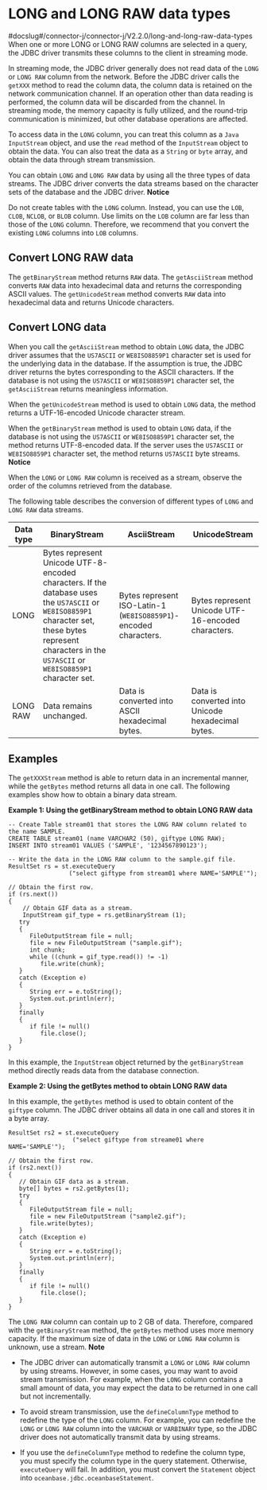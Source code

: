 LONG and LONG RAW data types 
=================================================
#docslug#/connector-j/connector-j/V2.2.0/long-and-long-raw-data-types
When one or more LONG or LONG RAW columns are selected in a query, the JDBC driver transmits these columns to the client in streaming mode. 

In streaming mode, the JDBC driver generally does not read data of the `LONG` or `LONG RAW` column from the network. Before the JDBC driver calls the `getXXX` method to read the column data, the column data is retained on the network communication channel. If an operation other than data reading is performed, the column data will be discarded from the channel. In streaming mode, the memory capacity is fully utilized, and the round-trip communication is minimized, but other database operations are affected. 

To access data in the `LONG` column, you can treat this column as a `Java InputStream` object, and use the `read` method of the `InputStream` object to obtain the data. You can also treat the data as a `String` or `byte` array, and obtain the data through stream transmission. 

You can obtain `LONG` and `LONG RAW` data by using all the three types of data streams. The JDBC driver converts the data streams based on the character sets of the database and the JDBC driver. 
**Notice**



Do not create tables with the `LONG` column. Instead, you can use the `LOB`, `CLOB`, `NCLOB`, or `BLOB` column. Use limits on the `LOB` column are far less than those of the `LONG` column. Therefore, we recommend that you convert the existing `LONG` columns into `LOB` columns.

Convert LONG RAW data 
---------------------------------------

The `getBinaryStream` method returns `RAW` data. The `getAsciiStream` method converts `RAW` data into hexadecimal data and returns the corresponding ASCII values. The `getUnicodeStream` method converts `RAW` data into hexadecimal data and returns Unicode characters. 

Convert LONG data 
-----------------------------------

When you call the `getAsciiStream` method to obtain `LONG` data, the JDBC driver assumes that the `US7ASCII` or `WE8ISO8859P1` character set is used for the underlying data in the database. If the assumption is true, the JDBC driver returns the bytes corresponding to the ASCII characters. If the database is not using the `US7ASCII` or `WE8ISO8859P1` character set, the `getAsciiStream` returns meaningless information. 

When the `getUnicodeStream` method is used to obtain `LONG` data, the method returns a UTF-16-encoded Unicode character stream. 

When the `getBinaryStream` method is used to obtain `LONG` data, if the database is not using the `US7ASCII` or `WE8ISO8859P1` character set, the method returns UTF-8-encoded data. If the server uses the `US7ASCII` or `WE8ISO8859P1` character set, the method returns `US7ASCII` byte streams. 
**Notice**



When the `LONG` or `LONG RAW` column is received as a stream, observe the order of the columns retrieved from the database.

The following table describes the conversion of different types of `LONG` and `LONG RAW` data streams. 


| **Data type** |                                                                                              **BinaryStream**                                                                                              |                         **AsciiStream**                          |                 **UnicodeStream**                  |
|---------------|------------------------------------------------------------------------------------------------------------------------------------------------------------------------------------------------------------|------------------------------------------------------------------|----------------------------------------------------|
| LONG          | Bytes represent Unicode UTF-8-encoded characters. If the database uses the `US7ASCII` or `WE8ISO8859P1` character set, these bytes represent characters in the `US7ASCII` or `WE8ISO8859P1` character set. | Bytes represent ISO-Latin-1 (`WE8ISO8859P1`)-encoded characters. | Bytes represent Unicode UTF-16-encoded characters. |
| LONG RAW      | Data remains unchanged.                                                                                                                                                                                    | Data is converted into ASCII hexadecimal bytes.                  | Data is converted into Unicode hexadecimal bytes.  |



Examples 
--------------------------

The `getXXXStream` method is able to return data in an incremental manner, while the `getBytes` method returns all data in one call. The following examples show how to obtain a binary data stream. 

**Example 1: Using the getBinaryStream method to obtain LONG RAW data** 

```unknow
-- Create Table stream01 that stores the LONG RAW column related to the name SAMPLE.
CREATE TABLE stream01 (name VARCHAR2 (50), giftype LONG RAW);
INSERT INTO stream01 VALUES ('SAMPLE', '1234567890123');

-- Write the data in the LONG RAW column to the sample.gif file.
ResultSet rs = st.executeQuery 
                 ("select giftype from stream01 where NAME='SAMPLE'");

// Obtain the first row.
if (rs.next())
{
    // Obtain GIF data as a stream.
    InputStream gif_type = rs.getBinaryStream (1);
   try
   {
      FileOutputStream file = null;
      file = new FileOutputStream ("sample.gif");
      int chunk;
      while ((chunk = gif_type.read()) != -1)
         file.write(chunk);
   }
   catch (Exception e)
   {
      String err = e.toString();
      System.out.println(err);
   }
   finally
   {
      if file != null()
         file.close();
   }
} 
```



In this example, the `InputStream` object returned by the `getBinaryStream` method directly reads data from the database connection. 

**Example 2: Using the getBytes method to obtain LONG RAW data** 

In this example, the `getBytes` method is used to obtain content of the `giftype` column. The JDBC driver obtains all data in one call and stores it in a byte array. 

```unknow
ResultSet rs2 = st.executeQuery 
                  ("select giftype from streame01 where NAME='SAMPLE'"); 

// Obtain the first row.
if (rs2.next())
{
   // Obtain GIF data as a stream.
   byte[] bytes = rs2.getBytes(1);
   try
   {
      FileOutputStream file = null;
      file = new FileOutputStream ("sample2.gif");
      file.write(bytes);
   }
   catch (Exception e)
   {
      String err = e.toString();
      System.out.println(err);
   }
   finally
   {
      if file != null()
         file.close();
   }
}
```



The `LONG RAW` column can contain up to 2 GB of data. Therefore, compared with the `getBinaryStream` method, the `getBytes` method uses more memory capacity. If the maximum size of data in the `LONG` or `LONG RAW` column is unknown, use a stream. 
**Note**



* The JDBC driver can automatically transmit a `LONG` or `LONG RAW` column by using streams. However, in some cases, you may want to avoid stream transmission. For example, when the `LONG` column contains a small amount of data, you may expect the data to be returned in one call but not incrementally.

  

* To avoid stream transmission, use the `defineColumnType` method to redefine the type of the `LONG` column. For example, you can redefine the `LONG` or `LONG RAW` column into the `VARCHAR` or `VARBINARY` type, so the JDBC driver does not automatically transmit data by using streams.

  




<!-- -->

* If you use the `defineColumnType` method to redefine the column type, you must specify the column type in the query statement. Otherwise, `executeQuery` will fail. In addition, you must convert the `Statement` object into `oceanbase.jdbc.oceanbaseStatement`.

  




